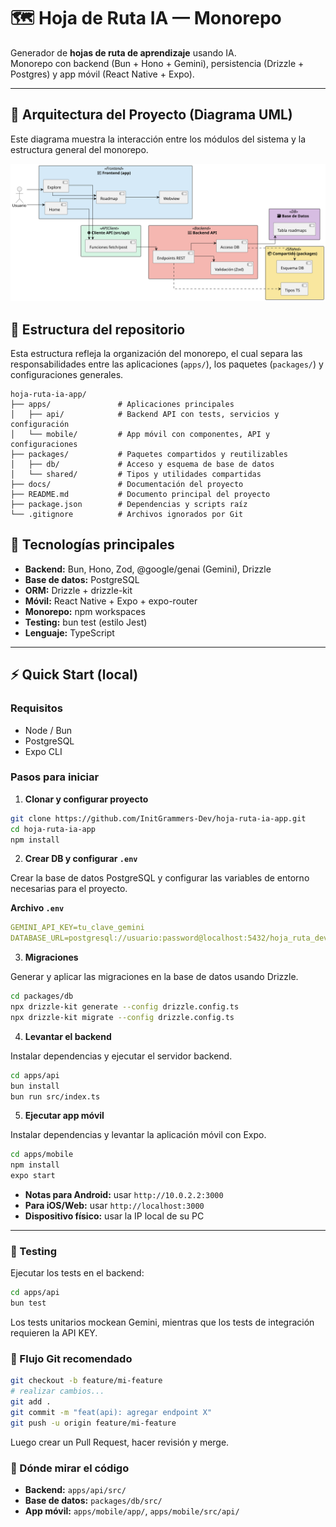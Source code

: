 # 🗺️ Hoja de Ruta IA — Monorepo

Generador de **hojas de ruta de aprendizaje** usando IA.  
Monorepo con backend (Bun + Hono + Gemini), persistencia (Drizzle + Postgres) y app móvil (React Native + Expo).

---

## 🧩 Arquitectura del Proyecto (Diagrama UML)

Este diagrama muestra la interacción entre los módulos del sistema y la estructura general del monorepo.

![Diagrama de arquitectura](./docs/diagram-uml.svg)

## 📂 Estructura del repositorio

Esta estructura refleja la organización del monorepo, el cual separa las responsabilidades entre las aplicaciones (`apps/`), los paquetes (`packages/`) y configuraciones generales.

```
hoja-ruta-ia-app/
├── apps/               # Aplicaciones principales
│   ├── api/            # Backend API con tests, servicios y configuración
│   └── mobile/         # App móvil con componentes, API y configuraciones
├── packages/           # Paquetes compartidos y reutilizables
│   ├── db/             # Acceso y esquema de base de datos
│   └── shared/         # Tipos y utilidades compartidas
├── docs/               # Documentación del proyecto
├── README.md           # Documento principal del proyecto
├── package.json        # Dependencias y scripts raíz
└── .gitignore          # Archivos ignorados por Git
```

## 🚀 Tecnologías principales

- **Backend:** Bun, Hono, Zod, @google/genai (Gemini), Drizzle  
- **Base de datos:** PostgreSQL  
- **ORM:** Drizzle + drizzle-kit  
- **Móvil:** React Native + Expo + expo-router  
- **Monorepo:** npm workspaces  
- **Testing:** bun test (estilo Jest)  
- **Lenguaje:** TypeScript  

---

## ⚡ Quick Start (local)

### Requisitos

- Node / Bun  
- PostgreSQL  
- Expo CLI  

### Pasos para iniciar

1. **Clonar y configurar proyecto**
```bash
git clone https://github.com/InitGrammers-Dev/hoja-ruta-ia-app.git
cd hoja-ruta-ia-app
npm install
```

2. **Crear DB y configurar `.env`**

Crear la base de datos PostgreSQL y configurar las variables de entorno necesarias para el proyecto.

**Archivo `.env`**

```yaml
GEMINI_API_KEY=tu_clave_gemini
DATABASE_URL=postgresql://usuario:password@localhost:5432/hoja_ruta_dev
```

3. **Migraciones**

Generar y aplicar las migraciones en la base de datos usando Drizzle.

```bash
cd packages/db
npx drizzle-kit generate --config drizzle.config.ts
npx drizzle-kit migrate --config drizzle.config.ts
```

4. **Levantar el backend**

Instalar dependencias y ejecutar el servidor backend.

```bash
cd apps/api
bun install
bun run src/index.ts
```

5. **Ejecutar app móvil**

Instalar dependencias y levantar la aplicación móvil con Expo.

```bash
cd apps/mobile
npm install
expo start
```

- **Notas para Android:** usar `http://10.0.2.2:3000`
- **Para iOS/Web:** usar `http://localhost:3000`
- **Dispositivo físico:** usar la IP local de su PC

__________

### 🧪 Testing

Ejecutar los tests en el backend:

```bash
cd apps/api
bun test
```

Los tests unitarios mockean Gemini, mientras que los tests de integración requieren la API KEY.


### 🧬 Flujo Git recomendado

```bash
git checkout -b feature/mi-feature
# realizar cambios...
git add .
git commit -m "feat(api): agregar endpoint X"
git push -u origin feature/mi-feature
```
Luego crear un Pull Request, hacer revisión y merge.

### 🧭 Dónde mirar el código

- **Backend:** `apps/api/src/`
- **Base de datos:** `packages/db/src/`
- **App móvil:** `apps/mobile/app/`, `apps/mobile/src/api/`